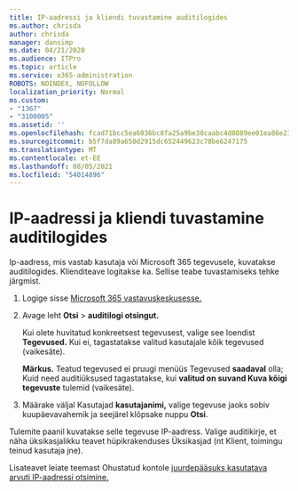 ```yaml
---
title: IP-aadressi ja kliendi tuvastamine auditilogides
ms.author: chrisda
author: chrisda
manager: dansimp
ms.date: 04/21/2020
ms.audience: ITPro
ms.topic: article
ms.service: o365-administration
ROBOTS: NOINDEX, NOFOLLOW
localization_priority: Normal
ms.custom:
- "1367"
- "3100005"
ms.assetid: ''
ms.openlocfilehash: fcad71bcc5ea6036bc8fa25a9be38caabc4d0889ee01ea86e23065333d5fce0a
ms.sourcegitcommit: b5f7da89a650d2915dc652449623c78be6247175
ms.translationtype: MT
ms.contentlocale: et-EE
ms.lasthandoff: 08/05/2021
ms.locfileid: "54014896"
---
```

# <a name="identify-ip-address-and-client-in-audit-logs"></a>IP-aadressi ja kliendi tuvastamine auditilogides

Ip-aadress, mis vastab kasutaja või Microsoft 365 tegevusele, kuvatakse auditilogides. Klienditeave logitakse ka. Sellise teabe tuvastamiseks tehke järgmist.

1. Logige sisse [Microsoft 365 vastavuskeskusesse.](https://protection.office.com/)

2. Avage leht **Otsi**  >  **auditilogi otsingut.**

   Kui olete huvitatud konkreetsest tegevusest, valige see loendist **Tegevused.** Kui ei, tagastatakse valitud kasutajale kõik tegevused (vaikesäte).

   **Märkus.** Teatud tegevused ei pruugi menüüs Tegevused **saadaval** olla; Kuid need auditiüksused tagastatakse, kui **valitud on suvand Kuva kõigi tegevuste** tulemid (vaikesäte).

3. Määrake väljal Kasutajad **kasutajanimi,** valige tegevuse jaoks sobiv kuupäevavahemik ja seejärel klõpsake nuppu **Otsi**.

Tulemite paanil kuvatakse selle tegevuse IP-aadress. Valige auditikirje, et näha  üksikasjalikku teavet hüpikrakenduses Üksikasjad (nt Klient, toimingu teinud kasutaja jne).

Lisateavet leiate teemast Ohustatud kontole [juurdepääsuks kasutatava arvuti IP-aadressi otsimine.](/microsoft-365/compliance/auditing-troubleshooting-scenarios#find-the-ip-address-of-the-computer-used-to-access-a-compromised-account)
